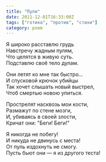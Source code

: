 ```yaml
---
title: "Пули"
date: 2011-12-01T16:33:00Z
tags: ["готика", "против", "стихи"]
category: poem
---
```


Я широко расставлю грудь  
Навстречу жадным пулям,  
Что целятся в живую суть.  
Подставлю своё тело дулам.

Они летят ко мне так быстро…  
И спусковой крючок убийцы  
Так хочет слышать новый выстрел,  
Чтоб смертью новою упиться.

Прострелят насквозь мои кости,  
Размажут по стене мозги,  
И, убиваясь в своей злости,  
Кричат они: "Беги! Беги!"

Я никогда не побегу!  
И никуда не двинусь с места!  
От пуль издохнуть не смогу.  
Пусть бьют они — я из другого теста!  

